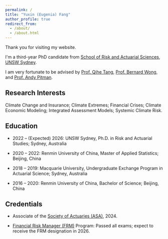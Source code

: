 ```yaml
---
permalink: /
title: "Yuxin (Eugenia) Fang"
author_profile: true
redirect_from: 
  - /about/
  - /about.html
---
```


Thank you for visiting my website.

I'm a third-year PhD candidate from [School of Risk and Actuarial Sciences](https://www.unsw.edu.au/business/our-schools/risk-actuarial), [UNSW Sydney](https://www.unsw.edu.au/).

I am very fortunate to be advised by [Prof. Qihe Tang](https://www.unsw.edu.au/staff/qihe-tang), [Prof. Bernard Wong](https://www.unsw.edu.au/staff/bernard-wong), and [Prof. Andy Pitman](https://research.unsw.edu.au/people/professor-andy-pitman).

Research Interests
---
Climate Change and Insurance; Climate Extremes; Financial Crises; Climate Economic Modeling; Integrated Assessment Models; Systemic Climate Risk.


Education
---
* 2022 – (Expected) 2026: UNSW Sydney, Ph.D. in Risk and Actuarial Studies; Sydney, Australia

* 2020 – 2022: Renmin University of China, Master of Applied Statistics; Beijing, China	

* 2018 – 2019: Macquarie University, Undergraduate Exchange Program in Actuarial Science; Sydney, Australia	

* 2016 – 2020: Renmin University of China, Bachelor of Science; Beijing, China	


Credentials
---
* Associate of the [Society of Actuaries (ASA)](https://www.soa.org/education/exam-req/edu-asa-req/), 2024.

* [Financial Risk Manager (FRM)](https://www.garp.org/frm) Program: Passed all exams; expect to receive the FRM designation in 2026.
